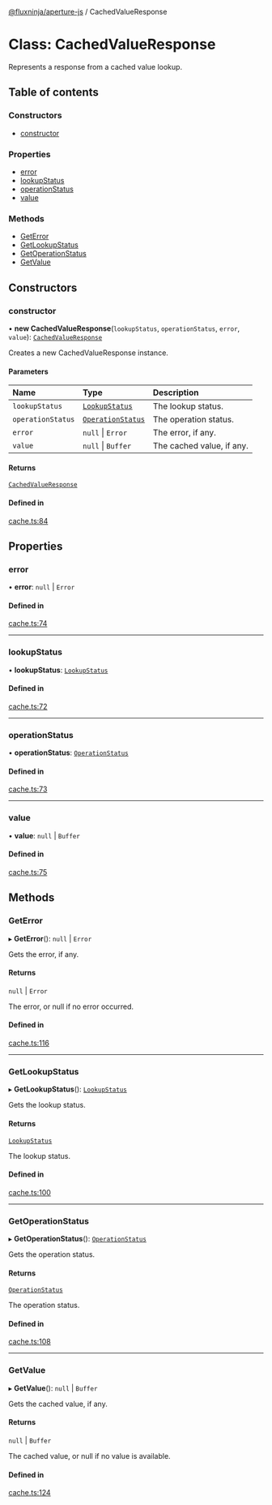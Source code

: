 [@fluxninja/aperture-js](../README.md) / CachedValueResponse

# Class: CachedValueResponse

Represents a response from a cached value lookup.

## Table of contents

### Constructors

- [constructor](CachedValueResponse.md#constructor)

### Properties

- [error](CachedValueResponse.md#error)
- [lookupStatus](CachedValueResponse.md#lookupstatus)
- [operationStatus](CachedValueResponse.md#operationstatus)
- [value](CachedValueResponse.md#value)

### Methods

- [GetError](CachedValueResponse.md#geterror)
- [GetLookupStatus](CachedValueResponse.md#getlookupstatus)
- [GetOperationStatus](CachedValueResponse.md#getoperationstatus)
- [GetValue](CachedValueResponse.md#getvalue)

## Constructors

### constructor

• **new CachedValueResponse**(`lookupStatus`, `operationStatus`, `error`,
`value`): [`CachedValueResponse`](CachedValueResponse.md)

Creates a new CachedValueResponse instance.

#### Parameters

| Name              | Type                                             | Description               |
| :---------------- | :----------------------------------------------- | :------------------------ |
| `lookupStatus`    | [`LookupStatus`](../enums/LookupStatus.md)       | The lookup status.        |
| `operationStatus` | [`OperationStatus`](../enums/OperationStatus.md) | The operation status.     |
| `error`           | `null` \| `Error`                                | The error, if any.        |
| `value`           | `null` \| `Buffer`                               | The cached value, if any. |

#### Returns

[`CachedValueResponse`](CachedValueResponse.md)

#### Defined in

[cache.ts:84](https://github.com/fluxninja/aperture/blob/5ab1329aa/sdks/aperture-js/sdk/cache.ts#L84)

## Properties

### error

• **error**: `null` \| `Error`

#### Defined in

[cache.ts:74](https://github.com/fluxninja/aperture/blob/5ab1329aa/sdks/aperture-js/sdk/cache.ts#L74)

---

### lookupStatus

• **lookupStatus**: [`LookupStatus`](../enums/LookupStatus.md)

#### Defined in

[cache.ts:72](https://github.com/fluxninja/aperture/blob/5ab1329aa/sdks/aperture-js/sdk/cache.ts#L72)

---

### operationStatus

• **operationStatus**: [`OperationStatus`](../enums/OperationStatus.md)

#### Defined in

[cache.ts:73](https://github.com/fluxninja/aperture/blob/5ab1329aa/sdks/aperture-js/sdk/cache.ts#L73)

---

### value

• **value**: `null` \| `Buffer`

#### Defined in

[cache.ts:75](https://github.com/fluxninja/aperture/blob/5ab1329aa/sdks/aperture-js/sdk/cache.ts#L75)

## Methods

### GetError

▸ **GetError**(): `null` \| `Error`

Gets the error, if any.

#### Returns

`null` \| `Error`

The error, or null if no error occurred.

#### Defined in

[cache.ts:116](https://github.com/fluxninja/aperture/blob/5ab1329aa/sdks/aperture-js/sdk/cache.ts#L116)

---

### GetLookupStatus

▸ **GetLookupStatus**(): [`LookupStatus`](../enums/LookupStatus.md)

Gets the lookup status.

#### Returns

[`LookupStatus`](../enums/LookupStatus.md)

The lookup status.

#### Defined in

[cache.ts:100](https://github.com/fluxninja/aperture/blob/5ab1329aa/sdks/aperture-js/sdk/cache.ts#L100)

---

### GetOperationStatus

▸ **GetOperationStatus**(): [`OperationStatus`](../enums/OperationStatus.md)

Gets the operation status.

#### Returns

[`OperationStatus`](../enums/OperationStatus.md)

The operation status.

#### Defined in

[cache.ts:108](https://github.com/fluxninja/aperture/blob/5ab1329aa/sdks/aperture-js/sdk/cache.ts#L108)

---

### GetValue

▸ **GetValue**(): `null` \| `Buffer`

Gets the cached value, if any.

#### Returns

`null` \| `Buffer`

The cached value, or null if no value is available.

#### Defined in

[cache.ts:124](https://github.com/fluxninja/aperture/blob/5ab1329aa/sdks/aperture-js/sdk/cache.ts#L124)
